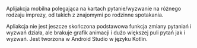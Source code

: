 Aplijakcja mobilna polegająca na kartach pytanie/wyzwanie na różnego rodzaju imprezy, od takich z znajomymi po rodzinne spotakania.

Apliakcja nie jest jeszcze skończona podstawowa funkcja zmiany pytaniań i wyzwań działa, ale brakuje grafik animacji i dużo większej puli pytań jak i wyzwań.
Jest tworzona w Android Studio w języku Kotlin.
